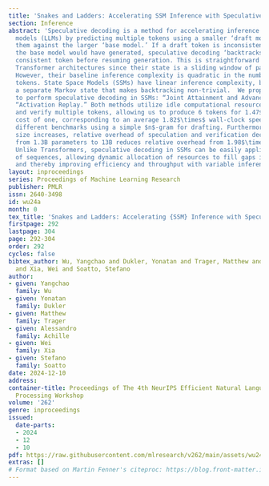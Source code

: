```yaml
---
title: 'Snakes and Ladders: Accelerating SSM Inference with Speculative Decoding'
section: Inference
abstract: 'Speculative decoding is a method for accelerating inference in large language
  models (LLMs) by predicting multiple tokens using a smaller ‘draft model’ and validating
  them against the larger ‘base model.’ If a draft token is inconsistent with what
  the base model would have generated, speculative decoding ‘backtracks’ to the last
  consistent token before resuming generation. This is straightforward in autoregressive
  Transformer architectures since their state is a sliding window of past tokens.
  However, their baseline inference complexity is quadratic in the number of input
  tokens. State Space Models (SSMs) have linear inference complexity, but they maintain
  a separate Markov state that makes backtracking non-trivial.  We propose two methods
  to perform speculative decoding in SSMs: “Joint Attainment and Advancement” and
  “Activation Replay.” Both methods utilize idle computational resources to speculate
  and verify multiple tokens, allowing us to produce 6 tokens for 1.47$\times$ the
  cost of one, corresponding to an average 1.82$\times$ wall-clock speed-up on three
  different benchmarks using a simple $n$-gram for drafting. Furthermore, as model
  size increases, relative overhead of speculation and verification decreases: Scaling
  from 1.3B parameters to 13B reduces relative overhead from 1.98$\times$ to 1.22$\times$.
  Unlike Transformers, speculative decoding in SSMs can be easily applied to batches
  of sequences, allowing dynamic allocation of resources to fill gaps in compute utilization
  and thereby improving efficiency and throughput with variable inference traffic.'
layout: inproceedings
series: Proceedings of Machine Learning Research
publisher: PMLR
issn: 2640-3498
id: wu24a
month: 0
tex_title: 'Snakes and Ladders: Accelerating {SSM} Inference with Speculative Decoding'
firstpage: 292
lastpage: 304
page: 292-304
order: 292
cycles: false
bibtex_author: Wu, Yangchao and Dukler, Yonatan and Trager, Matthew and Achille, Alessandro
  and Xia, Wei and Soatto, Stefano
author:
- given: Yangchao
  family: Wu
- given: Yonatan
  family: Dukler
- given: Matthew
  family: Trager
- given: Alessandro
  family: Achille
- given: Wei
  family: Xia
- given: Stefano
  family: Soatto
date: 2024-12-10
address:
container-title: Proceedings of The 4th NeurIPS Efficient Natural Language and Speech
  Processing Workshop
volume: '262'
genre: inproceedings
issued:
  date-parts:
  - 2024
  - 12
  - 10
pdf: https://raw.githubusercontent.com/mlresearch/v262/main/assets/wu24a/wu24a.pdf
extras: []
# Format based on Martin Fenner's citeproc: https://blog.front-matter.io/posts/citeproc-yaml-for-bibliographies/
---
```

